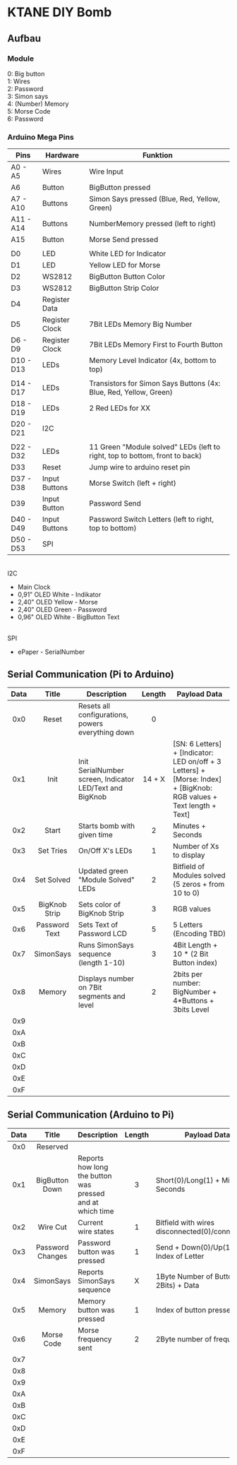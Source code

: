 # KTANE DIY Bomb

## Aufbau

### Module

0: Big button  
1: Wires  
2: Password  
3: Simon says  
4: (Number) Memory  
5: Morse Code  
6: Password

### Arduino Mega Pins

| Pins      | Hardware       | Funktion                                                                    |
|-----------|----------------|-----------------------------------------------------------------------------|
| A0 - A5   | Wires          | Wire Input                                                                  |
| A6        | Button         | BigButton pressed                                                           |
| A7 - A10  | Buttons        | Simon Says pressed (Blue, Red, Yellow, Green)                               |
| A11 - A14 | Buttons        | NumberMemory pressed (left to right)                                        |
| A15       | Button         | Morse Send pressed                                                          |
|           |                |                                                                             |
| D0        | LED            | White LED for Indicator                                                     |
| D1        | LED            | Yellow LED for Morse                                                        |
| D2        | WS2812         | BigButton Button Color                                                      |
| D3        | WS2812         | BigButton Strip Color                                                       |
| D4        | Register Data  |                                                                             |
| D5        | Register Clock | 7Bit LEDs Memory Big Number                                                 |
| D6 - D9   | Register Clock | 7Bit LEDs Memory First to Fourth Button                                     |
| D10 - D13 | LEDs           | Memory Level Indicator (4x, bottom to top)                                  |
|           |                |                                                                             |
| D14 - D17 | LEDs           | Transistors for Simon Says Buttons (4x: Blue, Red, Yellow, Green)           |
| D18 - D19 | LEDs           | 2 Red LEDs for XX                                                           |
| D20 - D21 | I2C            |                                                                             |
|           |                |                                                                             |
| D22 - D32 | LEDs           | 11 Green "Module solved" LEDs (left to right, top to bottom, front to back) |
| D33       | Reset          | Jump wire to arduino reset pin                                              |
| D37 - D38 | Input Buttons  | Morse Switch (left + right)                                                 |
| D39       | Input Button   | Password Send                                                               |
| D40 - D49 | Input Buttons  | Password Switch Letters (left to right, top to bottom)                      |
| D50 - D53 | SPI            |                                                                             |

\
I2C
  - Main Clock
  - 0,91" OLED White  - Indikator
  - 2,40" OLED Yellow - Morse
  - 2,40" OLED Green  - Password
  - 0,96" OLED White  - BigButton Text

\
SPI
  - ePaper - SerialNumber

## Serial Communication (Pi to Arduino)

| Data |      Title       | Description                                              | Length | Payload Data                                                                                                        | 
|:----:|:----------------:|----------------------------------------------------------|:------:|---------------------------------------------------------------------------------------------------------------------|
| 0x0  |      Reset       | Resets all configurations, powers everything down        |   0    |                                                                                                                     |
| 0x1  |       Init       | Init SerialNumber screen, Indicator LED/Text and BigKnob | 14 + X | [SN: 6 Letters] + [Indicator: LED on/off + 3 Letters] + [Morse: Index] + [BigKnob: RGB values + Text length + Text] |
| 0x2  |      Start       | Starts bomb with given time                              |   2    | Minutes + Seconds                                                                                                   |
| 0x3  |    Set Tries     | On/Off X's LEDs                                          |   1    | Number of Xs to display                                                                                             |
| 0x4  |    Set Solved    | Updated green "Module Solved" LEDs                       |   2    | Bitfield of Modules solved (5 zeros + from 10 to 0)                                                                 |
| 0x5  |  BigKnob Strip   | Sets color of BigKnob Strip                              |   3    | RGB values                                                                                                          |
| 0x6  |  Password Text   | Sets Text of Password LCD                                |   5    | 5 Letters (Encoding TBD)                                                                                            |
| 0x7  |    SimonSays     | Runs SimonSays sequence (length 1-10)                    |   3    | 4Bit Length + 10 * (2 Bit Button index)                                                                             |
| 0x8  |      Memory      | Displays number on 7Bit segments and level               |   2    | 2bits per number: BigNumber + 4*Buttons + 3bits Level                                                               |
| 0x9  |                  |                                                          |        |                                                                                                                     |
| 0xA  |                  |                                                          |        |                                                                                                                     |
| 0xB  |                  |                                                          |        |                                                                                                                     |
| 0xC  |                  |                                                          |        |                                                                                                                     |
| 0xD  |                  |                                                          |        |                                                                                                                     |
| 0xE  |                  |                                                          |        |                                                                                                                     |
| 0xF  |                  |                                                          |        |                                                                                                                     |

## Serial Communication (Arduino to Pi)

| Data |      Title       | Description                                               | Length | Payload Data                                     | 
|:----:|:----------------:|-----------------------------------------------------------|:------:|--------------------------------------------------|
| 0x0  |     Reserved     |                                                           |        |                                                  |
| 0x1  |  BigButton Down  | Reports how long the button was pressed and at which time |   3    | Short(0)/Long(1) + Minutes + Seconds             |
| 0x2  |     Wire Cut     | Current wire states                                       |   1    | Bitfield with wires disconnected(0)/connected(1) |
| 0x3  | Password Changes | Password button was pressed                               |   1    | Send + Down(0)/Up(1) + 4 Bit Index of Letter     |
| 0x4  |    SimonSays     | Reports SimonSays sequence                                |   X    | 1Byte Number of Buttons (á 2Bits) + Data         |
| 0x5  |      Memory      | Memory button was pressed                                 |   1    | Index of button pressed                          |
| 0x6  |    Morse Code    | Morse frequency sent                                      |   2    | 2Byte number of frequency                        |
| 0x7  |                  |                                                           |        |                                                  |
| 0x8  |                  |                                                           |        |                                                  |
| 0x9  |                  |                                                           |        |                                                  |
| 0xA  |                  |                                                           |        |                                                  |
| 0xB  |                  |                                                           |        |                                                  |
| 0xC  |                  |                                                           |        |                                                  |
| 0xD  |                  |                                                           |        |                                                  |
| 0xE  |                  |                                                           |        |                                                  |
| 0xF  |                  |                                                           |        |                                                  |
